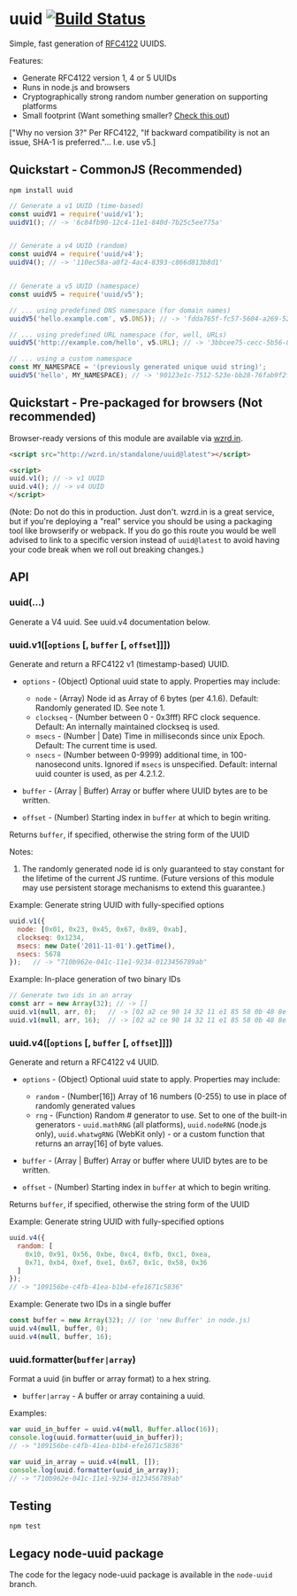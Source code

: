 # uuid [![Build Status](https://secure.travis-ci.org/kelektiv/node-uuid.svg?branch=master)](http://travis-ci.org/kelektiv/node-uuid) #

Simple, fast generation of [RFC4122](http://www.ietf.org/rfc/rfc4122.txt) UUIDS.

Features:

* Generate RFC4122 version 1, 4 or 5 UUIDs
* Runs in node.js and browsers
* Cryptographically strong random number generation on supporting platforms
* Small footprint  (Want something smaller? [Check this out](https://gist.github.com/982883))

\["Why no version 3?" Per RFC4122, "If backward compatibility is not an issue, SHA-1 is preferred."... I.e. use v5.]

## Quickstart - CommonJS (Recommended)

```shell
npm install uuid
```

```javascript
// Generate a v1 UUID (time-based)
const uuidV1 = require('uuid/v1');
uuidV1(); // -> '6c84fb90-12c4-11e1-840d-7b25c5ee775a'


// Generate a v4 UUID (random)
const uuidV4 = require('uuid/v4');
uuidV4(); // -> '110ec58a-a0f2-4ac4-8393-c866d813b8d1'


// Generate a v5 UUID (namespace)
const uuidV5 = require('uuid/v5');

// ... using predefined DNS namespace (for domain names)
uuidV5('hello.example.com', v5.DNS)); // -> 'fdda765f-fc57-5604-a269-52a7df8164ec'

// ... using predefined URL namespace (for, well, URLs)
uuidV5('http://example.com/hello', v5.URL); // -> '3bbcee75-cecc-5b56-8031-b6641c1ed1f1'

// ... using a custom namespace
const MY_NAMESPACE = '(previously generated unique uuid string)';
uuidV5('hello', MY_NAMESPACE); // -> '90123e1c-7512-523e-bb28-76fab9f2f73d'
```

## Quickstart - Pre-packaged for browsers (Not recommended)

Browser-ready versions of this module are available via [wzrd.in](https://github.com/jfhbrook/wzrd.in).

```html
<script src="http://wzrd.in/standalone/uuid@latest"></script>

<script>
uuid.v1(); // -> v1 UUID
uuid.v4(); // -> v4 UUID
</script>
```

(Note: Do not do this in production.  Just don't.  wzrd.in is a great service, but if you're deploying a "real" service you should be using a packaging tool like browserify or webpack.  If you do go this route you would be well advised to link to a specific version instead of `uuid@latest` to avoid having your code break when we roll out breaking changes.)


## API

### uuid(...)

Generate a V4 uuid. See uuid.v4 documentation below.

### uuid.v1([`options` [, `buffer` [, `offset`]]])

Generate and return a RFC4122 v1 (timestamp-based) UUID.

* `options` - (Object) Optional uuid state to apply. Properties may include:

  * `node` - (Array) Node id as Array of 6 bytes (per 4.1.6). Default: Randomly generated ID.  See note 1.
  * `clockseq` - (Number between 0 - 0x3fff) RFC clock sequence.  Default: An internally maintained clockseq is used.
  * `msecs` - (Number | Date) Time in milliseconds since unix Epoch.  Default: The current time is used.
  * `nsecs` - (Number between 0-9999) additional time, in 100-nanosecond units. Ignored if `msecs` is unspecified. Default: internal uuid counter is used, as per 4.2.1.2.

* `buffer` - (Array | Buffer) Array or buffer where UUID bytes are to be written.
* `offset` - (Number) Starting index in `buffer` at which to begin writing.

Returns `buffer`, if specified, otherwise the string form of the UUID

Notes:

1. The randomly generated node id is only guaranteed to stay constant for the lifetime of the current JS runtime. (Future versions of this module may use persistent storage mechanisms to extend this guarantee.)

Example: Generate string UUID with fully-specified options

```javascript
uuid.v1({
  node: [0x01, 0x23, 0x45, 0x67, 0x89, 0xab],
  clockseq: 0x1234,
  msecs: new Date('2011-11-01').getTime(),
  nsecs: 5678
});   // -> "710b962e-041c-11e1-9234-0123456789ab"
```

Example: In-place generation of two binary IDs

```javascript
// Generate two ids in an array
const arr = new Array(32); // -> []
uuid.v1(null, arr, 0);   // -> [02 a2 ce 90 14 32 11 e1 85 58 0b 48 8e 4f c1 15]
uuid.v1(null, arr, 16);  // -> [02 a2 ce 90 14 32 11 e1 85 58 0b 48 8e 4f c1 15 02 a3 1c b0 14 32 11 e1 85 58 0b 48 8e 4f c1 15]
```

### uuid.v4([`options` [, `buffer` [, `offset`]]])

Generate and return a RFC4122 v4 UUID.

* `options` - (Object) Optional uuid state to apply. Properties may include:

  * `random` - (Number[16]) Array of 16 numbers (0-255) to use in place of randomly generated values
  * `rng` - (Function) Random # generator to use.  Set to one of the built-in generators - `uuid.mathRNG` (all platforms), `uuid.nodeRNG` (node.js only), `uuid.whatwgRNG` (WebKit only) - or a custom function that returns an array[16] of byte values.

* `buffer` - (Array | Buffer) Array or buffer where UUID bytes are to be written.
* `offset` - (Number) Starting index in `buffer` at which to begin writing.

Returns `buffer`, if specified, otherwise the string form of the UUID

Example: Generate string UUID with fully-specified options

```javascript
uuid.v4({
  random: [
    0x10, 0x91, 0x56, 0xbe, 0xc4, 0xfb, 0xc1, 0xea,
    0x71, 0xb4, 0xef, 0xe1, 0x67, 0x1c, 0x58, 0x36
  ]
});
// -> "109156be-c4fb-41ea-b1b4-efe1671c5836"
```

Example: Generate two IDs in a single buffer

```javascript
const buffer = new Array(32); // (or 'new Buffer' in node.js)
uuid.v4(null, buffer, 0);
uuid.v4(null, buffer, 16);
```

### uuid.formatter(`buffer|array`)

Format a uuid (in buffer or array format) to a hex string.

* `buffer|array` - A buffer or array containing a uuid.

Examples:

```javascript
var uuid_in_buffer = uuid.v4(null, Buffer.alloc(16));
console.log(uuid.formatter(uuid_in_buffer));
// -> "109156be-c4fb-41ea-b1b4-efe1671c5836"

var uuid_in_array = uuid.v4(null, []);
console.log(uuid.formatter(uuid_in_array));
// -> "710b962e-041c-11e1-9234-0123456789ab"
```

## Testing

```
npm test
```

## Legacy node-uuid package

The code for the legacy node-uuid package is available in the `node-uuid` branch.
